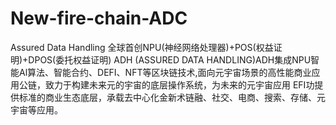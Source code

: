 # New-fire-chain-ADC
Assured Data Handling
全球首创NPU(神经网络处理器)+POS(权益证明)+DPOS(委托权益证明) ADH (ASSURED DATA HANDLING)ADH集成NPU智能Al算法、智能合约、DEFI、NFT等区块链技术,面向元宇宙场景的高性能商业应用公链，致力于构建未来元的宇宙的底层操作系统，为未来的元宇宙应用 EFI功提供标准的商业生态底层，承载去中心化金新术链融、社交、电商、搜索、存储、元宇宙等应用。
